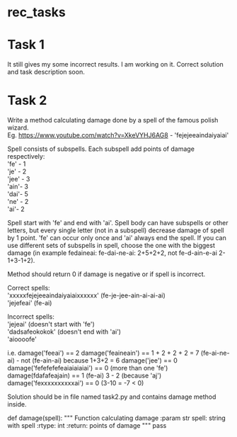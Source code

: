 # rec_tasks

# Task 1
It still gives my some incorrect results. I am working on it. Correct solution and task description soon.

# Task 2
Write a method calculating damage done by a spell of the famous polish wizard.  
Eg. https://www.youtube.com/watch?v=XkeVYHJ6AG8 - 'fejejeeaindaiyaiai'

Spell consists of subspells. Each subspell add points of damage respectively:  
'fe' - 1  
'je' - 2  
'jee' - 3  
'ain'- 3  
'dai'- 5  
'ne' - 2  
'ai'- 2  

Spell start with 'fe' and end with 'ai'. Spell body can have subspells or other letters, but every single letter (not in a subspell) decrease damage of spell by 1 point. 'fe' can occur only once and 'ai' always end the spell. If you can use different sets of subspells in spell, choose the one with the biggest damage (in example fedaineai: fe-dai-ne-ai: 2+5+2+2, not fe-d-ain-e-ai 2-1+3-1+2).

Method should return 0 if damage is negative or if spell is incorrect.

Correct spells:  
'xxxxxfejejeeaindaiyaiaixxxxxx' (fe-je-jee-ain-ai-ai-ai)  
'jejefeai' (fe-ai)  

Incorrect spells:  
'jejeai' (doesn't start with 'fe')  
'dadsafeokokok' (doesn't end with 'ai')  
'aioooofe'

i.e.
damage('feeai') == 2
damage('feaineain') == 1 + 2 + 2 + 2 = 7 (fe-ai-ne-ai) - not (fe-ain-ai) because 1+3+2 = 6
damage('jee') == 0
damage('fefefefefeaiaiaiaiai') == 0 (more than one 'fe')
damage(fdafafeajain) == 1 (fe-ai) 3 - 2 (because 'aj')
damage('fexxxxxxxxxxai') == 0 (3-10 = -7 < 0)

Solution should be in file named task2.py and contains damage method inside.

def damage(spell):
"""
Function calculating damage
:param str spell: string with spell
:rtype: int
:return: points of damage
"""
pass
